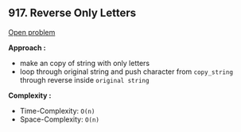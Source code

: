 ## 917. Reverse Only Letters

[Open problem](https://leetcode.com/problems/reverse-only-letters/)

**Approach :**<br>

-   make an copy of string with only letters
-   loop through original string and push character from `copy_string` through reverse inside `original string`

**Complexity :**<br>

-   Time-Complexity: `O(n)`
-   Space-Complexity: `O(n)`
